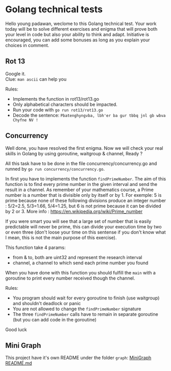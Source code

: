 # Golang technical tests

Hello young padawan, weclome to this Golang technical test.
Your work today will be to solve different exercises and enigma 
that will prove both your level in code but also your ability to think and adapt.
Initiative is encouraged, you can add some bonuses as long as you explain your choices in comment.


## Rot 13

Google it.  
Clue: `man ascii` can help you  

Rules:
 - Implements the function in rot13/rot13.go
 - Only alphabetical characters should be impacted.
 - Run your code with `go run rot13/rot13.go`
 - Decode the sentence: `Pbatenghyngvba, lbh'er ba gur tbbq jnl gb wbva Chyfne NV !`


## Concurrency

Well done, you have resolved the first enigma.
Now we will check your real skills in Golang by using goroutine, waitgroup & channel, Ready ?

All this task have to be done in the file concurrency/concurrency.go and runned by `go run concurrency/concurrency.go`.

In first you have to implements the function `findPrimeNumber`.
The aim of this function is to find every prime number in the given interval and send the result in a channel.
As remember of your mathematics course, a Prime number is a number that is divisible only by itself or by 1.
For exemple: 5 is prime because none of these following divisions produce an integer number : 5/2=2.5, 5/3=1.66, 5/4=1.25,
but 6 is not prime because it can be divided by 2 or 3.
More info : https://en.wikipedia.org/wiki/Prime_number

If you were smart you will see that a large set of number that is easily predictable will never be prime,
this can divide your execution time by two or even three (don't loose your time on this sentense if you don't know what I mean, 
this is not the main purpose of this exercise).

This function take 4 params:
 - from & to, both are uint32 and represent the research interval
 - channel, a channel to which send each prime number you found

When you have done with this function you should fulfill the `main` with a goroutine to print every number received though the channel.

Rules:
 - You program should wait for every goroutine to finish (use waitgroup) and shouldn't deadlock or panic
 - You are not allowed to change the `findPrimeNumber` signature
 - The three `findPrimeNumber` calls have to remain in separate goroutine (but you can add code in the goroutine)

Good luck

## Mini Graph

This project have it's own README under the folder `graph`: [MiniGraph README.md](graph/README.md)
